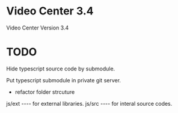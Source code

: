 # Video Center 3.4


Video Center Version 3.4


# TODO

Hide typescript source code by submodule.

Put typescript submodule in private git server.

* refactor folder strcuture


js/ext  ---- for external libraries.
js/src  ---- for interal source codes.
